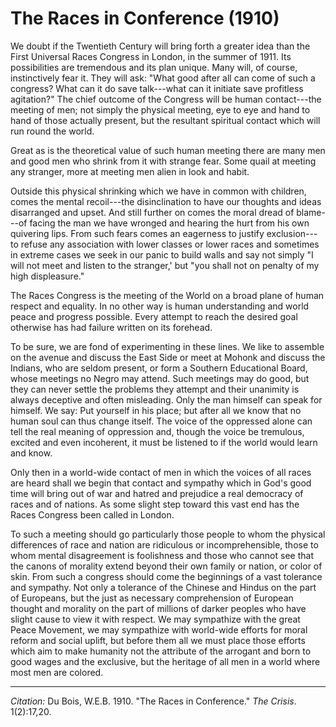 <!--
title:   The Races in Conference
author:  Du Bois, W.E.B.
journal: The Crisis
year:    1910
volume:  1
issue: 2
pages: 17,20 
-->

# The Races in Conference (1910)

We doubt if the Twentieth Century will bring forth a greater idea than the First Universal Races Congress in London, in the summer of 1911. Its possibilities are tremendous and its plan unique. Many will, of course, instinctively fear it. They will ask: "What good after all can come of such a congress? What can it do save talk---what can it initiate save profitless agitation?" The chief outcome of the Congress will be human contact---the meeting of men; not simply the physical meeting, eye to eye and hand to hand of those actually present, but the resultant spiritual contact which will run round the world. 

Great as is the theoretical value of such human meeting there are many men and good men who shrink from it with strange fear. Some quail at meeting any stranger, more at meeting men alien in look and habit. 

Outside this physical shrinking which we have in common with children, comes the mental recoil---the disinclination to have our thoughts and ideas disarranged and upset. And still further on comes the moral dread of blame---of facing the man we have wronged and hearing the hurt from his own quivering lips. From such fears comes an eagerness to justify exclusion---to refuse any association with lower classes or lower races and sometimes in extreme cases we seek in our panic to build walls and say not simply "I will not meet and listen to the stranger,' but "you shall not on penalty of my high displeasure." 

The Races Congress is the meeting of the World on a broad plane of human respect and equality. In no other way is human understanding and world peace and progress possible. Every attempt to reach the desired goal otherwise has had failure written on its forehead. 

To be sure, we are fond of experimenting in these lines. We like to assemble on the avenue and discuss the East Side or meet at Mohonk and discuss the Indians, who are seldom present, or form a Southern Educational Board, whose meetings no Negro may attend. Such meetings may do good, but they can never settle the problems they attempt and their unanimity is always deceptive and often misleading. Only the man himself can speak for himself. We say: Put yourself in his place; but after all we know that no human soul can thus change itself. The voice of the oppressed alone can tell the real meaning of oppression and, though the voice be tremulous, excited and even incoherent, it must be listened to if the world would learn and know. 

Only then in a world-wide contact of men in which the voices of all races are heard shall we begin that contact and sympathy which in God's good time will bring out of war and hatred and prejudice a real democracy of races and of nations. As some slight step toward this vast end has the Races Congress been called in London. 

To such a meeting should go particularly those people to whom the physical differences of race and nation are ridiculous or incomprehensible, those to whom mental disagreement is foolishness and those who cannot see that the canons of morality extend beyond their own family or nation, or color of skin. From such a congress should come the beginnings of a vast tolerance and sympathy. Not only a tolerance of the Chinese and Hindus on the part of Europeans, but the just as necessary comprehension of European thought and morality on the part of millions of darker peoples who have slight cause to view it with respect. We may sympathize with the great Peace Movement, we may sympathize with world-wide efforts for moral reform and social uplift, but before them all we must place those efforts which aim to make humanity not the attribute of the arrogant and born to good wages and the exclusive, but the heritage of all men in a world where most men are colored. 

_________________
*Citation:* Du Bois, W.E.B. 1910. "The Races in Conference." *The Crisis*. 1(2):17,20.

